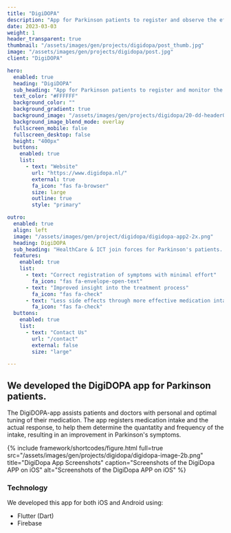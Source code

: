 ```yaml
---
title: "DigiDOPA"
description: "App for Parkinson patients to register and observe the effects of daily medication."
date: 2023-03-03
weight: 1
header_transparent: true
thumbnail: "/assets/images/gen/projects/digidopa/post_thumb.jpg"
image: "/assets/images/gen/projects/digidopa/post.jpg"
client: "DigiDOPA"

hero:
  enabled: true
  heading: "DigiDOPA"
  sub_heading: "App for Parkinson patients to register and monitor the effects of their daily medication."
  text_color: "#FFFFFF"
  background_color: ""
  background_gradient: true
  background_image: "/assets/images/gen/projects/digidopa/20-dd-header01.jpg"
  background_image_blend_mode: overlay
  fullscreen_mobile: false
  fullscreen_desktop: false
  height: "400px"
  buttons:
    enabled: true
    list:
      - text: "Website"
        url: "https://www.digidopa.nl/"
        external: true
        fa_icon: "fas fa-browser"
        size: large
        outline: true
        style: "primary"

outro:
  enabled: true
  align: left
  image: "/assets/images/gen/project/digidopa/digidopa-app2-2x.png"
  heading: DigiDOPA
  sub_heading: "HealthCare & ICT join forces for Parkinson's patients. With this app we are committed to:"
  features:
    enabled: true
    list:
      - text: "Correct registration of symptoms with minimal effort"
        fa_icon: "fas fa-envelope-open-text"
      - text: "Improved insight into the treatment process"
        fa_icon: "fas fa-check"
      - text: "Less side effects through more effective medication intake"
        fa_icon: "fas fa-check"
  buttons:
    enabled: true
    list:
      - text: "Contact Us"
        url: "/contact"
        external: false
        size: "large"

---
```


## We developed the DigiDOPA app for Parkinson patients.

The DigiDOPA-app assists patients and doctors with personal and optimal tuning of their medication. The app registers medication intake and the actual response, to help them determine the quantatity and frequency of the intake, resulting in an improvement in Parkinson's symptoms.

{% include framework/shortcodes/figure.html full=true src="/assets/images/gen/projects/digidopa/digidopa-image-2b.png" title="DigiDopa App Screenshots"  caption="Screenshots of the DigiDopa APP on iOS" alt="Screenshots of the DigiDopa APP on iOS" %}



### Technology

We developed this app for both iOS and Android using:
- Flutter (Dart)
- Firebase
